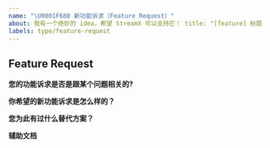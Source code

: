```yaml
---
name: "\U0001F680 新功能诉求（Feature Request）"
about: 我有一个绝妙的 idea，希望 StreamX 可以支持它！ title: "[feature] 标题 "
labels: type/feature-request
---
```


## Feature Request

**您的功能诉求是否是跟某个问题相关的?**
<!-- 请简要描述一下这个困扰您的问题 -->

**你希望的新功能诉求是怎么样的？**
<!-- 请简要描述一下您的绝妙想法 -->

**您为此有过什么替代方案？**
<!-- 请简要描述以下您曾经考虑过的其他替代方案 -->

**辅助文档**
<!-- 如果可以的话，请描述一下这个新特性的用户使用场景，或者您对此的一些设计文档/设计图，相关的技术参考文档链接等等，这有助于我们一起快速地讨论这个问题 😆-->
